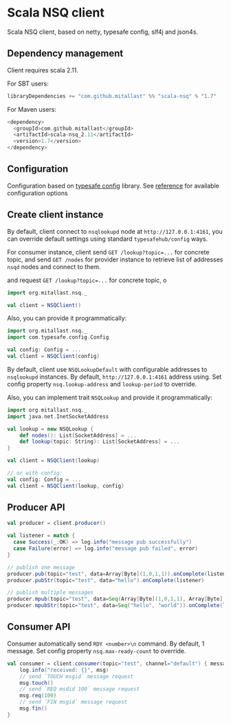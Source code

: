 # Scala NSQ client

Scala NSQ client, based on netty, typesafe config, slf4j and json4s.

## Dependency management

Client requires scala 2.11.

For SBT users:

```scala
libraryDependencies += "com.github.mitallast" %% "scala-nsq" % "1.7"
```

For Maven users:

```scala
<dependency>
  <groupId>com.github.mitallast</groupId>
  <artifactId>scala-nsq_2.11</artifactId>
  <version>1.7</version>
</dependency>
```


## Configuration

Configuration based on [typesafe config](https://github.com/typesafehub/config) library.
See [reference](https://github.com/mitallast/scala-nsq/blob/master/src/main/resources/reference.conf) 
for available configuration options

## Create client instance

By default, client connect to `nsqlookupd` node at `http://127.0.0.1:4161`, you can override 
default settings using standard `typesafehub/config` ways.

For consumer instance, client send `GET /lookup?topic=...` for concrete topic, and
send `GET /nodes` for provider instance to retrieve list of addresses `nsqd` nodes and connect to them.

and request `GET /lookup?topic=...`
for concrete topic, o

```scala
import org.mitallast.nsq._

val client = NSQClient()
```


Also, you can provide it programmatically:

```scala
import org.mitallast.nsq._
import com.typesafe.config.Config

val config: Config = ...
val client = NSQClient(config)
```

By default, client use `NSQLookupDefault` with configurable addresses
to `nsqlookupd` instances. By default, `http://127.0.0.1:4161` address using.
Set config property `nsq.lookup-address` and `lookup-period` to override.

Also, you can implement trait `NSQLookup` and provide it programmatically:

```scala
import org.mitallast.nsq._
import java.net.InetSocketAddress

val lookup = new NSQLookup {
    def nodes(): List[SocketAddress] = ...
    def lookup(topic: String): List[SocketAddress] = ...
}

val client = NSQClient(lookup)

// or with config:
val config: Config = ...
val client = NSQClient(lookup, config)
```


## Producer API

```scala
val producer = client.producer()

val listener = match {
  case Success(_:OK) => log.info("message pub successfully")
  case Failure(error) => log.info("message pub failed", error)
}

// publish one message 
producer.pub(topic="test", data=Array[Byte](1,0,1,1)).onComplete(listener)
producer.pubStr(topic="test", data="hello").onComplete(listener)

// publish multiple messages
producer.mpub(topic="test", data=Seq(Array[Byte](1,0,1,1), Array[Byte](1,0,1,1))).onComplete(listener)
producer.mpubStr(topic="test", data=Seq("hello", "world")).onComplete(listener)
```


## Consumer API

Consumer automatically send `RDY <number>\n` command. By default, 1 message.
Set config property `nsq.max-ready-count` to override. 


```scala
val consumer = client.consumer(topic="test", channel="default") { message =>
    log.info("received: {}", msg)
    // send `TOUCH msgid` message request 
    msg.touch() 
    // send `REQ msdid 100` message request
    msg.req(100)
    // send `FIN msgid` message request
    msg.fin()
}
```
